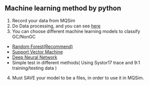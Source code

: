 ## Machine learning method by python

1. Record your data from MQSim
2. Do Data processing, and you can see [here](https://github.com/hcsh1112/Supervised_Learning_on_GC_in_MQSim/blob/master/Python_Machine_Learning/training_data_processing.ipynb)
3. You can choose different machine learning models to classify GC/NonGC
  * [Random Forest(Recommend)](https://github.com/hcsh1112/Supervised_Learning_on_GC_in_MQSim/blob/master/Python_Machine_Learning/Random_Forest_based.ipynb)
  * [Support Vector Machine](https://github.com/hcsh1112/Supervised_Learning_on_GC_in_MQSim/blob/master/Python_Machine_Learning/SVM_based.ipynb)
  * [Deep Neural Network](https://github.com/hcsh1112/Supervised_Learning_on_GC_in_MQSim/blob/master/Python_Machine_Learning/DNN_based.ipynb)
  * Simple test in different methods( Using Systor17 trace and 9:1 training/testing data )
  
4. Must SAVE your model to be a files, in order to use it in MQSim.

